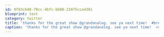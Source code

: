 ```yaml
---
id: 0fd3c648-70cc-4bfc-b680-21075cca4381
blueprint: text
category: twitter
title: 'thanks for the great show @grandanalog. see ya next time!  #breakoutwest'
caption: 'thanks for the great show @grandanalog. see ya next time!  <span class="hashtag hashtag_local">#<a href="http://tweettemp.darylchymko.ca/?tag=breakoutwest">breakoutwest</a>'
---
```

